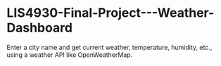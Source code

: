 # LIS4930-Final-Project---Weather-Dashboard
Enter a city name and get current weather, temperature, humidity, etc., using a weather API like OpenWeatherMap.
